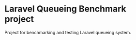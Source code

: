 # Laravel Queueing Benchmark project

Project for benchmarking and testing Laravel queueing system.

